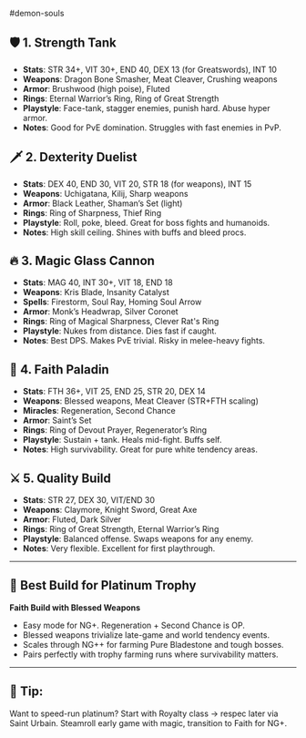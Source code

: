 #demon-souls
## 🛡️ 1. Strength Tank
- **Stats**: STR 34+, VIT 30+, END 40, DEX 13 (for Greatswords), INT 10
- **Weapons**: Dragon Bone Smasher, Meat Cleaver, Crushing weapons
- **Armor**: Brushwood (high poise), Fluted
- **Rings**: Eternal Warrior’s Ring, Ring of Great Strength
- **Playstyle**: Face-tank, stagger enemies, punish hard. Abuse hyper armor.
- **Notes**: Good for PvE domination. Struggles with fast enemies in PvP.

## 🗡️ 2. Dexterity Duelist
- **Stats**: DEX 40, END 30, VIT 20, STR 18 (for weapons), INT 15
- **Weapons**: Uchigatana, Kilij, Sharp weapons
- **Armor**: Black Leather, Shaman’s Set (light)
- **Rings**: Ring of Sharpness, Thief Ring
- **Playstyle**: Roll, poke, bleed. Great for boss fights and humanoids.
- **Notes**: High skill ceiling. Shines with buffs and bleed procs.

## 🔥 3. Magic Glass Cannon
- **Stats**: MAG 40, INT 30+, VIT 18, END 18
- **Weapons**: Kris Blade, Insanity Catalyst
- **Spells**: Firestorm, Soul Ray, Homing Soul Arrow
- **Armor**: Monk’s Headwrap, Silver Coronet
- **Rings**: Ring of Magical Sharpness, Clever Rat's Ring
- **Playstyle**: Nukes from distance. Dies fast if caught.
- **Notes**: Best DPS. Makes PvE trivial. Risky in melee-heavy fights.

## 🧙 4. Faith Paladin
- **Stats**: FTH 36+, VIT 25, END 25, STR 20, DEX 14
- **Weapons**: Blessed weapons, Meat Cleaver (STR+FTH scaling)
- **Miracles**: Regeneration, Second Chance
- **Armor**: Saint’s Set
- **Rings**: Ring of Devout Prayer, Regenerator’s Ring
- **Playstyle**: Sustain + tank. Heals mid-fight. Buffs self.
- **Notes**: High survivability. Great for pure white tendency areas.

## ⚔️ 5. Quality Build
- **Stats**: STR 27, DEX 30, VIT/END 30
- **Weapons**: Claymore, Knight Sword, Great Axe
- **Armor**: Fluted, Dark Silver
- **Rings**: Ring of Great Strength, Eternal Warrior’s Ring
- **Playstyle**: Balanced offense. Swaps weapons for any enemy.
- **Notes**: Very flexible. Excellent for first playthrough.

---

## 🥇 Best Build for Platinum Trophy

**Faith Build with Blessed Weapons**
- Easy mode for NG+. Regeneration + Second Chance is OP.
- Blessed weapons trivialize late-game and world tendency events.
- Scales through NG++ for farming Pure Bladestone and tough bosses.
- Pairs perfectly with trophy farming runs where survivability matters.

---

## 🧠 Tip:
Want to speed-run platinum? Start with Royalty class → respec later via Saint Urbain. Steamroll early game with magic, transition to Faith for NG+.
